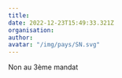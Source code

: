 ```yaml
---
title: 
date: 2022-12-23T15:49:33.321Z
organisation: 
author: 
avatar: "/img/pays/SN.svg"
---
```


Non au 3ème mandat